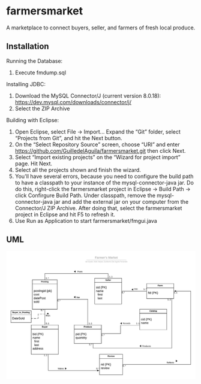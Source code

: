 # farmersmarket
A marketplace to connect buyers, seller, and farmers of fresh local produce.

## Installation

Running the Database:
1. Execute fmdump.sql

Installing JDBC:
1. Download the MySQL Connector/J (current version 8.0.18): https://dev.mysql.com/downloads/connector/j/
2. Select the ZIP Archive

Building with Eclipse:
1. Open Eclipse, select File → Import... Expand the “Git” folder, select “Projects from Git”, and hit the Next button.
2. On the “Select Repository Source” screen, choose “URI” and enter https://github.com/GuilledelAguila/farmersmarket.git then click Next.
3. Select “Import existing projects” on the “Wizard for project import” page. Hit Next.
4. Select all the projects shown and finish the wizard.
5. You'll have several errors, because you need to configure the build path to have a classpath to your instance of the mysql-connector-java jar. Do do this, right-click the farmersmarket project in Eclipse -> Build Path -> click Confirgure Build Path. Under classpath, remove the mysql-connector-java jar and add the external jar on your computer from the Connector/J ZIP Archive. After doing that, select the farmersmarket project in Eclipse and hit F5 to refresh it.
6. Use Run as Application to start farmersmarket/fmgui.java

## UML
![Screenshot](farmersmarketUML.jpeg)
